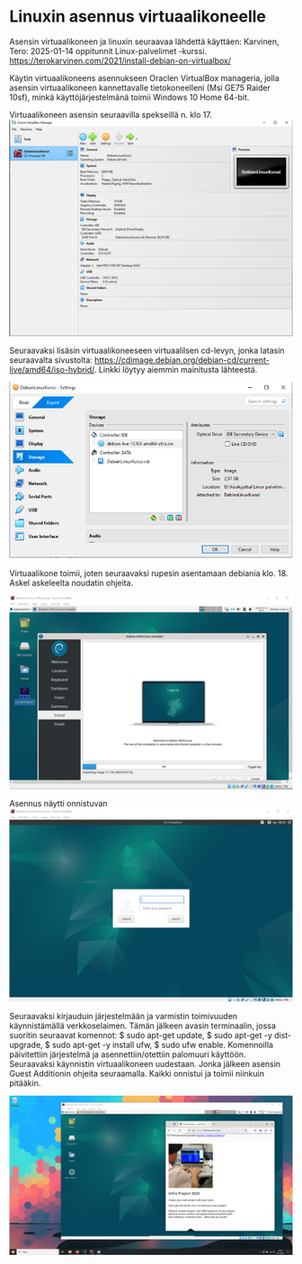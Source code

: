 # Linuxin asennus virtuaalikoneelle

Asensin virtuaalikoneen ja linuxin seuraavaa lähdettä käyttäen: Karvinen, Tero: 2025-01-14 oppitunnit Linux-palvelimet -kurssi. https://terokarvinen.com/2021/install-debian-on-virtualbox/

Käytin virtuaalikoneens asennukseen Oraclen VirtualBox manageria, jolla asensin virtuaalikoneen kannettavalle tietokoneelleni (Msi GE75 Raider 10sf), minkä käyttöjärjestelmänä toimii Windows 10 Home 64-bit.

Virtuaalikoneen asensin seuraavilla spekseillä n. klo 17.
![Add file: Upload](virtuaalikone_tiedot.png)

Seuraavaksi lisäsin virtuaalikoneeseen virtuaalilsen cd-levyn, jonka latasin seuraavalta sivustolta: https://cdimage.debian.org/debian-cd/current-live/amd64/iso-hybrid/. Linkki löytyy aiemmin mainitusta lähteestä.

![Add file: Upload](iso_tiedosto.png)

Virtuaalikone toimii, joten seuraavaksi rupesin asentamaan debiania klo. 18. Askel askeleelta noudatin ohjeita.

![Add file: Upload](debian_asennus.png)

Asennus näytti onnistuvan
![Add file: Upload](login.png)

Seuraavaksi kirjauduin järjestelmään ja varmistin toimivuuden käynnistämällä verkkoselaimen.
Tämän jälkeen avasin terminaalin, jossa suoritin seuraavat komennot: $ sudo apt-get update, $ sudo apt-get -y dist-upgrade, $ sudo apt-get -y install ufw, $ sudo ufw enable. Komennoilla päivitettiin järjestelmä ja asennettiin/otettiin palomuuri käyttöön. Seuraavaksi käynnistin virtuaalikoneen uudestaan. Jonka jälkeen asensin Guest Additionin ohjeita seuraamalla. Kaikki onnistui ja toimii niinkuin pitääkin.

![Add file: Upload](asennettu_paivitetty.png)
